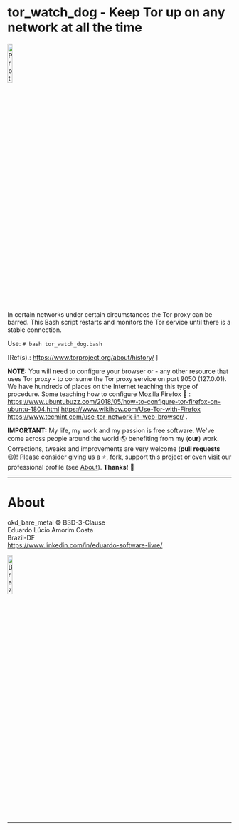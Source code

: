# tor_watch_dog - Keep Tor up on any network at all the time

<img border="0" alt="Protect yourself against tracking, surveillance, and censorship." src="https://upload.wikimedia.org/wikipedia/commons/thumb/1/15/Tor-logo-2011-flat.svg/2560px-Tor-logo-2011-flat.svg.png" height="15%" width="15%"/>

In certain networks under certain circumstances the Tor proxy can be barred. This Bash script restarts and monitors the Tor service until there is a stable connection.

Use: `# bash tor_watch_dog.bash`

[Ref(s).: https://www.torproject.org/about/history/ ]

**NOTE:** You will need to configure your browser or - any other resource that uses Tor proxy - to consume the Tor proxy service on port 9050 (127.0.01). We have hundreds of places on the Internet teaching this type of procedure. Some teaching how to configure Mozilla Firefox 🦊 : https://www.ubuntubuzz.com/2018/05/how-to-configure-tor-firefox-on-ubuntu-1804.html https://www.wikihow.com/Use-Tor-with-Firefox https://www.tecmint.com/use-tor-network-in-web-browser/ .

**IMPORTANT:** My life, my work and my passion is free software. We've come across people around the world 🌎 benefiting from my (**our**) work. Corrections, tweaks and improvements are very welcome (**pull requests** 😉)! Please consider giving us a ⭐, fork, support this project or even visit our professional profile (see [About](#about)). **Thanks!** 🤗

---------------------------------------------------------------------

# About

okd_bare_metal 🄯 BSD-3-Clause  
Eduardo Lúcio Amorim Costa  
Brazil-DF  
https://www.linkedin.com/in/eduardo-software-livre/

<img border="0" alt="Brazil-DF" src="http://upload.wikimedia.org/wikipedia/commons/thumb/6/6d/Map_of_Brazil_with_flag.svg/180px-Map_of_Brazil_with_flag.svg.png" height="15%" width="15%"/>

---------------------------------------------------------------------
